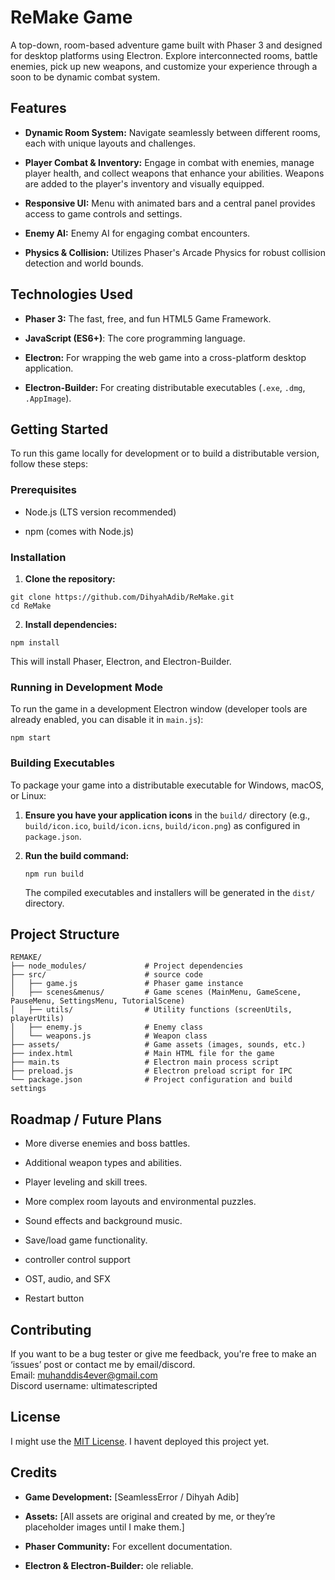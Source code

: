# ReMake Game

A top-down, room-based adventure game built with Phaser 3 and designed for desktop platforms using Electron. Explore interconnected rooms, battle enemies, pick up new weapons, and customize your experience through a soon to be dynamic combat system.

## Features

* **Dynamic Room System:** Navigate seamlessly between different rooms, each with unique layouts and challenges.

* **Player Combat & Inventory:** Engage in combat with enemies, manage player health, and collect weapons that enhance your abilities. Weapons are added to the player's inventory and visually equipped.

* **Responsive UI:** Menu with animated bars and a central panel provides access to game controls and settings.

* **Enemy AI:** Enemy AI for engaging combat encounters.

* **Physics & Collision:** Utilizes Phaser's Arcade Physics for robust collision detection and world bounds.

## Technologies Used

* **Phaser 3:** The fast, free, and fun HTML5 Game Framework.

* **JavaScript (ES6+)**: The core programming language.

* **Electron:** For wrapping the web game into a cross-platform desktop application.

* **Electron-Builder:** For creating distributable executables (`.exe`, `.dmg`, `.AppImage`).

## Getting Started

To run this game locally for development or to build a distributable version, follow these steps:

### Prerequisites

* Node.js (LTS version recommended)

* npm (comes with Node.js)

### Installation

1. **Clone the repository:**

```
git clone https://github.com/DihyahAdib/ReMake.git
cd ReMake
```

2. **Install dependencies:**

```
npm install
```

This will install Phaser, Electron, and Electron-Builder.

### Running in Development Mode

To run the game in a development Electron window (developer tools are already enabled, you can disable it in `main.js`):

```
npm start
```

### Building Executables

To package your game into a distributable executable for Windows, macOS, or Linux:

1. **Ensure you have your application icons** in the `build/` directory (e.g., `build/icon.ico`, `build/icon.icns`, `build/icon.png`) as configured in `package.json`.

2. **Run the build command:**
   ```
   npm run build
   ```
   The compiled executables and installers will be generated in the `dist/` directory.

## Project Structure
```
REMAKE/
├── node_modules/             # Project dependencies
├── src/                      # source code
│   ├── game.js               # Phaser game instance
│   ├── scenes&menus/         # Game scenes (MainMenu, GameScene, PauseMenu, SettingsMenu, TutorialScene)
│   ├── utils/                # Utility functions (screenUtils, playerUtils)
│   ├── enemy.js              # Enemy class
│   └── weapons.js            # Weapon class
├── assets/                   # Game assets (images, sounds, etc.)
├── index.html                # Main HTML file for the game
├── main.ts                   # Electron main process script
├── preload.js                # Electron preload script for IPC
└── package.json              # Project configuration and build settings
```

## Roadmap / Future Plans
* More diverse enemies and boss battles.

* Additional weapon types and abilities.

* Player leveling and skill trees.

* More complex room layouts and environmental puzzles.

* Sound effects and background music.

* Save/load game functionality.

* controller control support

* OST, audio, and SFX

* Restart button

## Contributing
If you want to be a bug tester or give me feedback, you're free to make an ‘issues’ post or contact me by email/discord.\
Email: muhanddis4ever@gmail.com\
Discord username: ultimatescripted

## License

I might use the [MIT License](https://opensource.org/license/mit). I havent deployed this project yet.

## Credits

* **Game Development:** \[SeamlessError / Dihyah Adib\]

* **Assets:** \[All assets are original and created by me, or they’re placeholder images until I make them.\]

* **Phaser Community:** For excellent documentation.

* **Electron & Electron-Builder:** ole reliable.

